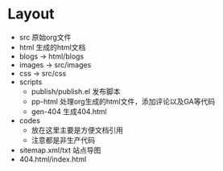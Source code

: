 # Layout

- src 原始org文件
- html 生成的html文档
- blogs -> html/blogs
- images -> src/images
- css -> src/css
- scripts
   - publish/publish.el 发布脚本
   - pp-html 处理org生成的html文件，添加评论以及GA等代码
   - gen-404 生成404.html
- codes
   - 放在这里主要是方便文档引用
   - 注意都是非生产代码
- sitemap.xml/txt 站点导图
- 404.html/index.html
